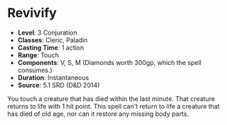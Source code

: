 # Revivify

- **Level**: 3 Conjuration
- **Classes**: Cleric, Paladin
- **Casting Time**: 1 action
- **Range**: Touch
- **Components**: V, S, M (Diamonds worth 300gp, which the spell consumes.)
- **Duration**: Instantaneous
- **Source**: 5.1 SRD (D&D 2014)

You touch a creature that has died within the last minute. That creature returns to life with 1 hit point. This spell can't return to life a creature that has died of old age, nor can it restore any missing body parts.

